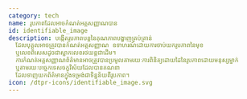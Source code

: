 ```yaml
---
category: tech
name: រូបភាពដែលអាចកំណត់អត្តសញ្ញាណបាន
id: identifiable_image
description: បង្កើតរូបភាពបន្តនៃគុណភាពបង្ហាញគ្រប់គ្រាន់
  ដែលបុគ្គលអាចត្រូវបានកំណត់អត្តសញ្ញាណ ឧទាហរណ៍ដោយការចាប់យករូបភាពនៃមុខ
  ឬលេខពិសេសដូចជាស្លាកលេខរថយន្តជាដើម។
  ការកំណត់អត្តសញ្ញាណព័ត៌មានអាចត្រូវបានប្រមូលតាមរយៈការពិនិត្យដោយដៃនៃរូបភាពដោយមនុស្សម្នាក់
  ឬតាមរយៈបច្ចេកទេសចក្ខុវិស័យដែលបានគណនា
  ដែលទាញយកព័ត៌មានក្នុងទម្រង់ជាទិន្នន័យពីរូបភាព។
icon: /dtpr-icons/identifiable_image.svg
---
```

